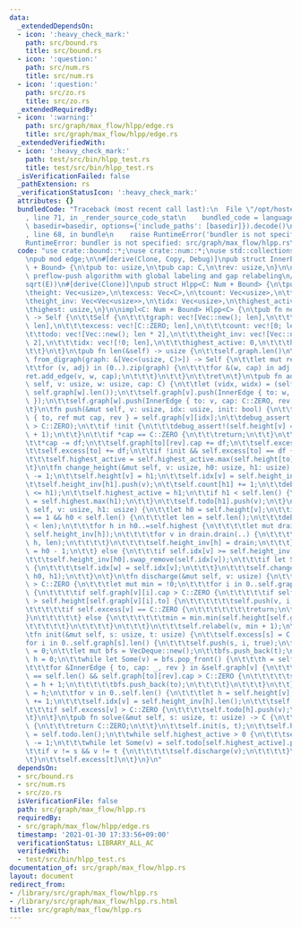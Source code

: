 ```yaml
---
data:
  _extendedDependsOn:
  - icon: ':heavy_check_mark:'
    path: src/bound.rs
    title: src/bound.rs
  - icon: ':question:'
    path: src/num.rs
    title: src/num.rs
  - icon: ':question:'
    path: src/zo.rs
    title: src/zo.rs
  _extendedRequiredBy:
  - icon: ':warning:'
    path: src/graph/max_flow/hlpp/edge.rs
    title: src/graph/max_flow/hlpp/edge.rs
  _extendedVerifiedWith:
  - icon: ':heavy_check_mark:'
    path: test/src/bin/hlpp_test.rs
    title: test/src/bin/hlpp_test.rs
  _isVerificationFailed: false
  _pathExtension: rs
  _verificationStatusIcon: ':heavy_check_mark:'
  attributes: {}
  bundledCode: "Traceback (most recent call last):\n  File \"/opt/hostedtoolcache/Python/3.9.1/x64/lib/python3.9/site-packages/onlinejudge_verify/documentation/build.py\"\
    , line 71, in _render_source_code_stat\n    bundled_code = language.bundle(stat.path,\
    \ basedir=basedir, options={'include_paths': [basedir]}).decode()\n  File \"/opt/hostedtoolcache/Python/3.9.1/x64/lib/python3.9/site-packages/onlinejudge_verify/languages/user_defined.py\"\
    , line 68, in bundle\n    raise RuntimeError('bundler is not specified: {}'.format(path.as_posix()))\n\
    RuntimeError: bundler is not specified: src/graph/max_flow/hlpp.rs\n"
  code: "use crate::bound::*;\nuse crate::num::*;\nuse std::collections::VecDeque;\n\
    \npub mod edge;\n\n#[derive(Clone, Copy, Debug)]\npub struct InnerEdge<C: Num\
    \ + Bound> {\n\tpub to: usize,\n\tpub cap: C,\n\trev: usize,\n}\n\n/// highest-label\
    \ preflow-push algorithm with global labeling and gap relabeling\n/// O(V^2 \\\
    sqrt(E))\n#[derive(Clone)]\npub struct Hlpp<C: Num + Bound> {\n\tpub graph: Vec<Vec<InnerEdge<C>>>,\n\
    \theight: Vec<usize>,\n\texcess: Vec<C>,\n\tcount: Vec<usize>,\n\ttodo: Vec<Vec<usize>>,\n\
    \theight_inv: Vec<Vec<usize>>,\n\tidx: Vec<usize>,\n\thighest_active: usize,\n\
    \thighest: usize,\n}\n\nimpl<C: Num + Bound> Hlpp<C> {\n\tpub fn new(len: usize)\
    \ -> Self {\n\t\tSelf {\n\t\t\tgraph: vec![Vec::new(); len],\n\t\t\theight: vec![len;\
    \ len],\n\t\t\texcess: vec![C::ZERO; len],\n\t\t\tcount: vec![0; len * 2],\n\t\
    \t\ttodo: vec![Vec::new(); len * 2],\n\t\t\theight_inv: vec![Vec::new(); len *\
    \ 2],\n\t\t\tidx: vec![!0; len],\n\t\t\thighest_active: 0,\n\t\t\thighest: 0,\n\
    \t\t}\n\t}\n\tpub fn len(&self) -> usize {\n\t\tself.graph.len()\n\t}\n\tpub fn\
    \ from_digraph(graph: &[Vec<(usize, C)>]) -> Self {\n\t\tlet mut ret = Self::new(graph.len());\n\
    \t\tfor (v, adj) in (0..).zip(graph) {\n\t\t\tfor &(w, cap) in adj {\n\t\t\t\t\
    ret.add_edge(v, w, cap);\n\t\t\t}\n\t\t}\n\t\tret\n\t}\n\tpub fn add_edge(&mut\
    \ self, v: usize, w: usize, cap: C) {\n\t\tlet (vidx, widx) = (self.graph[v].len(),\
    \ self.graph[w].len());\n\t\tself.graph[v].push(InnerEdge { to: w, cap, rev: widx\
    \ });\n\t\tself.graph[w].push(InnerEdge { to: v, cap: C::ZERO, rev: vidx });\n\
    \t}\n\tfn push(&mut self, v: usize, idx: usize, init: bool) {\n\t\tlet InnerEdge\
    \ { to, ref mut cap, rev } = self.graph[v][idx];\n\t\tdebug_assert!(self.excess[v]\
    \ > C::ZERO);\n\t\tif !init {\n\t\t\tdebug_assert!(self.height[v] == self.height[to]\
    \ + 1);\n\t\t}\n\t\tif *cap == C::ZERO {\n\t\t\treturn;\n\t\t}\n\t\tlet df = self.excess[v].min(*cap);\n\
    \t\t*cap -= df;\n\t\tself.graph[to][rev].cap += df;\n\t\tself.excess[v] -= df;\n\
    \t\tself.excess[to] += df;\n\t\tif !init && self.excess[to] == df {\n\t\t\tself.todo[self.height[to]].push(to);\n\
    \t\t\tself.highest_active = self.highest_active.max(self.height[to]);\n\t\t}\n\
    \t}\n\tfn change_height(&mut self, v: usize, h0: usize, h1: usize) {\n\t\tself.count[h0]\
    \ -= 1;\n\t\tself.height[v] = h1;\n\t\tself.idx[v] = self.height_inv[h1].len();\n\
    \t\tself.height_inv[h1].push(v);\n\t\tself.count[h1] += 1;\n\t\tdebug_assert!(self.highest_active\
    \ <= h1);\n\t\tself.highest_active = h1;\n\t\tif h1 < self.len() {\n\t\t\tself.highest\
    \ = self.highest.max(h1);\n\t\t}\n\t\tself.todo[h1].push(v);\n\t}\n\tfn relabel(&mut\
    \ self, v: usize, h1: usize) {\n\t\tlet h0 = self.height[v];\n\t\tif self.count[h0]\
    \ == 1 && h0 < self.len() {\n\t\t\tlet len = self.len();\n\t\t\tdebug_assert!(self.highest\
    \ < len);\n\t\t\tfor h in h0..=self.highest {\n\t\t\t\tlet mut drain = std::mem::take(&mut\
    \ self.height_inv[h]);\n\t\t\t\tfor v in drain.drain(..) {\n\t\t\t\t\tself.change_height(v,\
    \ h, len);\n\t\t\t\t}\n\t\t\t\tself.height_inv[h] = drain;\n\t\t\t}\n\t\t\tself.highest\
    \ = h0 - 1;\n\t\t} else {\n\t\t\tif self.idx[v] >= self.height_inv[h0].len() {}\n\
    \t\t\tself.height_inv[h0].swap_remove(self.idx[v]);\n\t\t\tif let Some(&w) = self.height_inv[h0].get(self.idx[v])\
    \ {\n\t\t\t\tself.idx[w] = self.idx[v];\n\t\t\t}\n\t\t\tself.change_height(v,\
    \ h0, h1);\n\t\t}\n\t}\n\tfn discharge(&mut self, v: usize) {\n\t\twhile self.excess[v]\
    \ > C::ZERO {\n\t\t\tlet mut min = !0;\n\t\t\tfor i in 0..self.graph[v].len()\
    \ {\n\t\t\t\tif self.graph[v][i].cap > C::ZERO {\n\t\t\t\t\tif self.height[v]\
    \ > self.height[self.graph[v][i].to] {\n\t\t\t\t\t\tself.push(v, i, false);\n\t\
    \t\t\t\t\tif self.excess[v] == C::ZERO {\n\t\t\t\t\t\t\treturn;\n\t\t\t\t\t\t\
    }\n\t\t\t\t\t} else {\n\t\t\t\t\t\tmin = min.min(self.height[self.graph[v][i].to]);\n\
    \t\t\t\t\t}\n\t\t\t\t}\n\t\t\t}\n\t\t\tself.relabel(v, min + 1);\n\t\t}\n\t}\n\
    \tfn init(&mut self, s: usize, t: usize) {\n\t\tself.excess[s] = C::MAX;\n\t\t\
    for i in 0..self.graph[s].len() {\n\t\t\tself.push(s, i, true);\n\t\t}\n\t\tself.height[t]\
    \ = 0;\n\t\tlet mut bfs = VecDeque::new();\n\t\tbfs.push_back(t);\n\t\tlet mut\
    \ h = 0;\n\t\twhile let Some(v) = bfs.pop_front() {\n\t\t\th = self.height[v];\n\
    \t\t\tfor &InnerEdge { to, cap: _, rev } in &self.graph[v] {\n\t\t\t\tif self.height[to]\
    \ == self.len() && self.graph[to][rev].cap > C::ZERO {\n\t\t\t\t\tself.height[to]\
    \ = h + 1;\n\t\t\t\t\tbfs.push_back(to);\n\t\t\t\t}\n\t\t\t}\n\t\t}\n\t\tself.highest\
    \ = h;\n\t\tfor v in 0..self.len() {\n\t\t\tlet h = self.height[v];\n\t\t\tself.count[h]\
    \ += 1;\n\t\t\tself.idx[v] = self.height_inv[h].len();\n\t\t\tself.height_inv[h].push(v);\n\
    \t\t\tif self.excess[v] > C::ZERO {\n\t\t\t\tself.todo[h].push(v);\n\t\t\t}\n\t\
    \t}\n\t}\n\tpub fn solve(&mut self, s: usize, t: usize) -> C {\n\t\tif s == t\
    \ {\n\t\t\treturn C::ZERO;\n\t\t}\n\t\tself.init(s, t);\n\t\tself.highest_active\
    \ = self.todo.len();\n\t\twhile self.highest_active > 0 {\n\t\t\tself.highest_active\
    \ -= 1;\n\t\t\twhile let Some(v) = self.todo[self.highest_active].pop() {\n\t\t\
    \t\tif v != s && v != t {\n\t\t\t\t\tself.discharge(v);\n\t\t\t\t}\n\t\t\t}\n\t\
    \t}\n\t\tself.excess[t]\n\t}\n}\n"
  dependsOn:
  - src/bound.rs
  - src/num.rs
  - src/zo.rs
  isVerificationFile: false
  path: src/graph/max_flow/hlpp.rs
  requiredBy:
  - src/graph/max_flow/hlpp/edge.rs
  timestamp: '2021-01-30 17:33:56+09:00'
  verificationStatus: LIBRARY_ALL_AC
  verifiedWith:
  - test/src/bin/hlpp_test.rs
documentation_of: src/graph/max_flow/hlpp.rs
layout: document
redirect_from:
- /library/src/graph/max_flow/hlpp.rs
- /library/src/graph/max_flow/hlpp.rs.html
title: src/graph/max_flow/hlpp.rs
---
```

